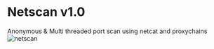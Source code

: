 # Netscan v1.0
Anonymous &amp; Multi threaded port scan using netcat and proxychains 
![netscan](https://user-images.githubusercontent.com/34893261/39967102-57501cd8-568c-11e8-8d97-7c031947cc3f.png)
